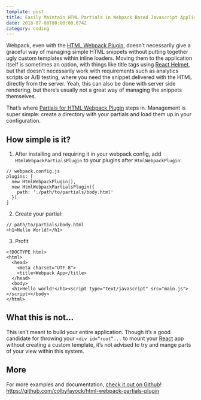 ```yaml
---
template: post
title: Easily Maintain HTML Partials in Webpack Based Javascript Applications
date: 2018-07-08T00:00:00.674Z
category: coding
---
```

Webpack, even with the [HTML Webpack Plugin](https://github.com/jantimon/html-webpack-plugin), doesn’t necessarily give a graceful way of managing simple HTML snippets without putting together ugly custom templates within inline loaders. Moving them to the application itself is sometimes an option, with things like title tags using [React Helmet](https://github.com/nfl/react-helmet), but that doesn’t necessarily work with requirements such as analytics scripts or A/B testing, where you need the snippet delivered with the HTML directly from the server. Yeah, this can also be done with server side rendering, but there’s usually not a great way of managing the snippets themselves.

That’s where [Partials for HTML Webpack Plugin](https://github.com/colbyfayock/html-webpack-partials-plugin) steps in. Management is super simple: create a directory with your partials and load them up in your configuration.

## How simple is it?
1. After installing and requiring it in your webpack config, add `HtmlWebpackPartialsPlugin` to your plugins after `HtmlWebpackPlugin`:
```
// webpack.config.js
plugins: [
  new HtmlWebpackPlugin(),
  new HtmlWebpackPartialsPlugin({
    path: './path/to/partials/body.html'
  })
]
```

2. Create your partial:
```
// path/to/partials/body.html
<h1>Hello World!</h1>
```
3. Profit
```
<!DOCTYPE html>
<html>
  <head>
    <meta charset="UTF-8">
    <title>Webpack App</title>
  </head>
  <body>
  <h1>Hello world!</h1><script type="text/javascript" src="main.js"></script></body>
</html>
```

## What this is not…
This isn’t meant to build your entire application. Though it’s a good candidate for throwing your `<div id=“root”...` to mount your [React](https://reactjs.org/) app without creating a custom template, it’s not advised to try and mange parts of your view within this system.

## More
For more examples and documentation, [check it out on Github](https://github.com/colbyfayock/html-webpack-partials-plugin)!
https://github.com/colbyfayock/html-webpack-partials-plugin
